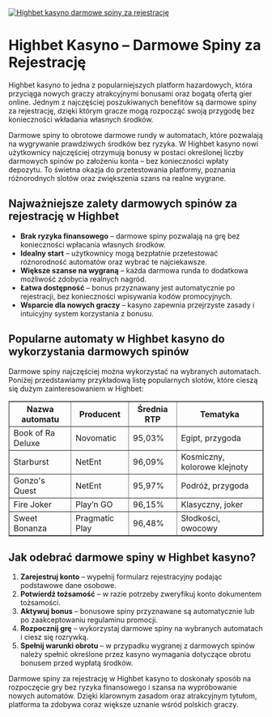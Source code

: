 [![Highbet kasyno darmowe spiny za rejestrację](https://123-caf.pages.dev/gitsignup.png)](https://vrmoo.ru/Bt82HjjY)

<h1>Highbet Kasyno – Darmowe Spiny za Rejestrację</h1> <p>Highbet kasyno to jedna z popularniejszych platform hazardowych, która przyciąga nowych graczy atrakcyjnymi bonusami oraz bogatą ofertą gier online. Jednym z najczęściej poszukiwanych benefitów są darmowe spiny za rejestrację, dzięki którym gracze mogą rozpocząć swoją przygodę bez konieczności wkładania własnych środków.</p> <p>Darmowe spiny to obrotowe darmowe rundy w automatach, które pozwalają na wygrywanie prawdziwych środków bez ryzyka. W Highbet kasyno nowi użytkownicy najczęściej otrzymują bonusy w postaci określonej liczby darmowych spinów po założeniu konta – bez konieczności wpłaty depozytu. To świetna okazja do przetestowania platformy, poznania różnorodnych slotów oraz zwiększenia szans na realne wygrane.</p> <h2>Najważniejsze zalety darmowych spinów za rejestrację w Highbet</h2> <ul> <li><strong>Brak ryzyka finansowego</strong> – darmowe spiny pozwalają na grę bez konieczności wpłacania własnych środków.</li> <li><strong>Idealny start</strong> – użytkownicy mogą bezpłatnie przetestować różnorodność automatów oraz wybrać te najciekawsze.</li> <li><strong>Większe szanse na wygraną</strong> – każda darmowa runda to dodatkowa możliwość zdobycia realnych nagród.</li> <li><strong>Łatwa dostępność</strong> – bonus przyznawany jest automatycznie po rejestracji, bez konieczności wpisywania kodów promocyjnych.</li> <li><strong>Wsparcie dla nowych graczy</strong> – kasyno zapewnia przejrzyste zasady i intuicyjny system korzystania z bonusu.</li> </ul> <h2>Popularne automaty w Highbet kasyno do wykorzystania darmowych spinów</h2> <p>Darmowe spiny najczęściej można wykorzystać na wybranych automatach. Poniżej przedstawiamy przykładową listę popularnych slotów, które cieszą się dużym zainteresowaniem w Highbet:</p> <table border="1" cellpadding="8" cellspacing="0"> <thead> <tr> <th>Nazwa automatu</th> <th>Producent</th> <th>Średnia RTP</th> <th>Tematyka</th> </tr> </thead> <tbody> <tr> <td>Book of Ra Deluxe</td> <td>Novomatic</td> <td>95,03%</td> <td>Egipt, przygoda</td> </tr> <tr> <td>Starburst</td> <td>NetEnt</td> <td>96,09%</td> <td>Kosmiczny, kolorowe klejnoty</td> </tr> <tr> <td>Gonzo's Quest</td> <td>NetEnt</td> <td>95,97%</td> <td>Podróż, przygoda</td> </tr> <tr> <td>Fire Joker</td> <td>Play’n GO</td> <td>96,15%</td> <td>Klasyczny, joker</td> </tr> <tr> <td>Sweet Bonanza</td> <td>Pragmatic Play</td> <td>96,48%</td> <td>Słodkości, owocowy</td> </tr> </tbody> </table> <h2>Jak odebrać darmowe spiny w Highbet kasyno?</h2> <ol> <li><strong>Zarejestruj konto</strong> – wypełnij formularz rejestracyjny podając podstawowe dane osobowe.</li> <li><strong>Potwierdź tożsamość</strong> – w razie potrzeby zweryfikuj konto dokumentem tożsamości.</li> <li><strong>Aktywuj bonus</strong> – bonusowe spiny przyznawane są automatycznie lub po zaakceptowaniu regulaminu promocji.</li> <li><strong>Rozpocznij grę</strong> – wykorzystaj darmowe spiny na wybranych automatach i ciesz się rozrywką.</li> <li><strong>Spełnij warunki obrotu</strong> – w przypadku wygranej z darmowych spinów należy spełnić określone przez kasyno wymagania dotyczące obrotu bonusem przed wypłatą środków.</li> </ol> <p>Darmowe spiny za rejestrację w Highbet kasyno to doskonały sposób na rozpoczęcie gry bez ryzyka finansowego i szansa na wypróbowanie nowych automatów. Dzięki klarownym zasadom oraz atrakcyjnym tytułom, platforma ta zdobywa coraz większe uznanie wśród polskich graczy.</p>